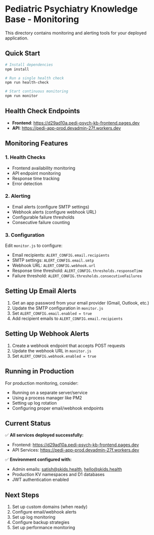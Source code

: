 # Pediatric Psychiatry Knowledge Base - Monitoring

This directory contains monitoring and alerting tools for your deployed application.

## Quick Start

```bash
# Install dependencies
npm install

# Run a single health check
npm run health-check

# Start continuous monitoring
npm run monitor
```

## Health Check Endpoints

- **Frontend**: https://d29ad10a.pedi-psych-kb-frontend.pages.dev
- **API**: https://pedi-app-prod.devadmin-27f.workers.dev

## Monitoring Features

### 1. Health Checks
- Frontend availability monitoring
- API endpoint monitoring
- Response time tracking
- Error detection

### 2. Alerting
- Email alerts (configure SMTP settings)
- Webhook alerts (configure webhook URL)
- Configurable failure thresholds
- Consecutive failure counting

### 3. Configuration

Edit `monitor.js` to configure:
- Email recipients: `ALERT_CONFIG.email.recipients`
- SMTP settings: `ALERT_CONFIG.email.smtp`
- Webhook URL: `ALERT_CONFIG.webhook.url`
- Response time threshold: `ALERT_CONFIG.thresholds.responseTime`
- Failure threshold: `ALERT_CONFIG.thresholds.consecutiveFailures`

## Setting Up Email Alerts

1. Get an app password from your email provider (Gmail, Outlook, etc.)
2. Update the SMTP configuration in `monitor.js`
3. Set `ALERT_CONFIG.email.enabled = true`
4. Add recipient emails to `ALERT_CONFIG.email.recipients`

## Setting Up Webhook Alerts

1. Create a webhook endpoint that accepts POST requests
2. Update the webhook URL in `monitor.js`
3. Set `ALERT_CONFIG.webhook.enabled = true`

## Running in Production

For production monitoring, consider:
- Running on a separate server/service
- Using a process manager like PM2
- Setting up log rotation
- Configuring proper email/webhook endpoints

## Current Status

✅ **All services deployed successfully:**
- Frontend: https://d29ad10a.pedi-psych-kb-frontend.pages.dev
- API Services: https://pedi-app-prod.devadmin-27f.workers.dev

✅ **Environment configured with:**
- Admin emails: satish@skids.health, hello@skids.health
- Production KV namespaces and D1 databases
- JWT authentication enabled

## Next Steps

1. Set up custom domains (when ready)
2. Configure email/webhook alerts
3. Set up log monitoring
4. Configure backup strategies
5. Set up performance monitoring